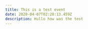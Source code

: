 ```yaml
---
title: This is a test event
date: 2020-04-07T02:28:13.459Z
description: Hullo how was the test
---
```

